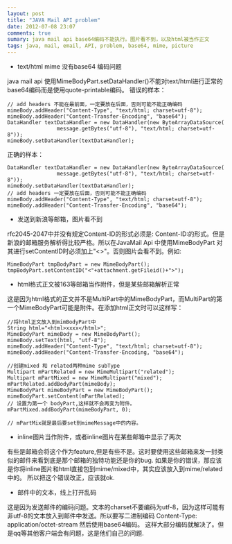 ```yaml
---
layout: post
title: "JAVA Mail API problem"
date: 2012-07-08 23:07
comments: true
sumary: java mail api base64编码不能执行。图片看不到，以及html被当作正文
tags: java, mail, email, API, problem, base64, mime, picture 
---
```


 * text/html mime 没有base64 编码问题

java mail api 使用MimeBodyPart.setDataHandler()不能对text/html进行正常的base64编码而是使用quote-printable编码。 错误的样本：

```
// add headers 不能在最前面，一定要放在后面，否则可能不能正确编码
mimeBody.addHeader("Content-Type", "text/html; charset=utf-8");
mimeBody.addHeader("Content-Transfer-Encoding", "base64");
DataHandler textDataHandler = new DataHandler(new ByteArrayDataSource(
                message.getBytes("utf-8"), "text/html; charset=utf-8"));
mimeBody.setDataHandler(textDataHandler);
```

正确的样本：

```
DataHandler textDataHandler = new DataHandler(new ByteArrayDataSource(
                message.getBytes("utf-8"), "text/html; charset=utf-8"));
mimeBody.setDataHandler(textDataHandler);
// add headers 一定要放在后面，否则可能不能正确编码
mimeBody.addHeader("Content-Type", "text/html; charset=utf-8");
mimeBody.addHeader("Content-Transfer-Encoding", "base64");
```

 * 发送到新浪等邮箱，图片看不到

rfc2045-2047中并没有规定Content-ID的形式必须是: Content-ID:<cid>的形式。但是新浪的邮箱服务解析得比较严格。所以在JavaMail Api 中使用MimeBodyPart 对其进行setContentID时必须加上"<>"。否则图片会看不到。例如:   

```
MimeBodyPart tmpBodyPart = new MimeBodyPart();
tmpBodyPart.setContentID("<"+attachment.getFileid()+">");
```

 * html格式正文被163等邮箱当作附件，但是某些邮箱解析正常

这是因为html格式的正文并不是MultiPart中的MimeBodyPart，而MultiPart的第一个MimeBodyPart可能是附件。在添加html正文时可以这样写：

```
//将html正文放入到mimBodyPart中
String html="<html>xxxx</html>";
MimeBodyPart mimeBody = new MimeBodyPart();
mimeBody.setText(html, "utf-8");     
mimeBody.addHeader("Content-Type", "text/html; charset=utf-8");
mimeBody.addHeader("Content-Transfer-Encoding, "base64");

//创建mixed 和 related两种mime subType
Multipart mPartRelated = new MimeMultipart("related");
Multipart mPartMixed = new MimeMultipart("mixed");
mPartRelated.addBodyPart(mimeBody);
MimeBodyPart mimeBodyPart = new MimeBodyPart();
mimeBodyPart.setContent(mPartRelated);
// 设置为第一个 bodyPart,这样就不会再变为附件。
mPartMixed.addBodyPart(mimeBodyPart, 0);

// mPartMix就是最后要set到mimeMessage中的内容。
```

 * inline图片当作附件，或者inline图片在某些邮箱中显示了两次

有些是邮箱会将这个作为feature,但是有些不是。这时要使用这些邮箱来发一封类似的邮件来看到底是那个邮箱的独特功能还是你的bug. 如果是你的错误，那应该是你将inline图片和html直接包到mime/mixed中，其实应该放入到mime/related中的。 所以把这个错误改正，应该就ok.

 * 邮件中的文本，线上打开乱码

这是因为发送邮件的编码问题。文本的charset不要编码为utf-8，因为这样可能有非utf-8的文本放入到邮件中发送。所以要写二进制编码 Content-Type: application/octet-stream 然后使用base64编码。 这样大部分编码就解决了。但是qq等其他客户端会有问题，这是他们自己的问题.



